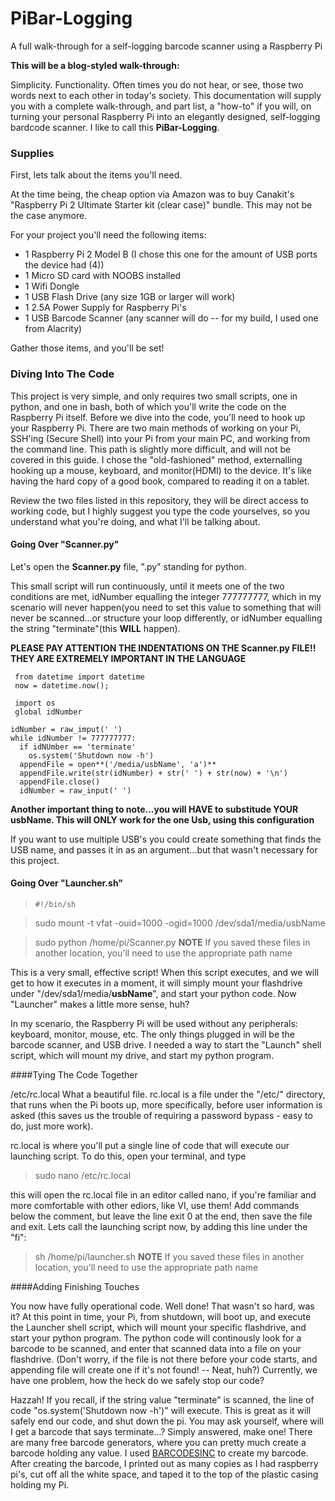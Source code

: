 # PiBar-Logging
A full walk-through for a self-logging barcode scanner using a Raspberry Pi

**This will be a blog-styled walk-through:**

Simplicity. Functionality.  Often times you do not hear, or see, those two words next to each other in today's society.
This documentation will supply you with a complete walk-through, and part list, a "how-to" if you will, on turning your personal Raspberry Pi into an elegantly designed, self-logging bardcode scanner.  I like to call this **PiBar-Logging**.


### Supplies

First, lets talk about the items you'll need.

At the time being, the cheap option via Amazon was to buy Canakit's "Raspberry Pi 2 Ultimate Starter kit (clear case)" bundle. This may not be the case anymore.

For your project you'll need the following items:
  
  * 1  Raspberry Pi 2 Model B (I chose this one for the amount of USB ports the device had (4))
  * 1  Micro SD card with NOOBS installed
  * 1  Wifi Dongle
  * 1  USB Flash Drive (any size 1GB or larger will work)
  * 1  2.5A Power Supply for Raspberry Pi's
  * 1  USB Barcode Scanner (any scanner will do -- for my build, I used one from Alacrity)
  
Gather those items, and you'll be set!  

### Diving Into The Code


This project is very simple, and only requires two small scripts, one in python, and one in bash, both of which you'll write the code on the Raspberry Pi itself. Before we dive into the code, you'll need to hook up your Raspberry Pi.  There are two main methods of working on your Pi, SSH'ing (Secure Shell) into your Pi from your main PC, and working from the command line.  This path is slightly more difficult, and will not be covered in this guide.  I chose the "old-fashioned" method, externalling hooking up a mouse, keyboard, and monitor(HDMI) to the device.  It's like having the hard copy of a good book, compared to reading it on a tablet.


Review the two files listed in this repository, they will be direct access to working code, but I highly suggest you type the code yourselves, so you understand what you're doing, and what I'll be talking about.

#### Going Over "Scanner.py"
Let's open the **Scanner.py** file, ".py" standing for python.  

This small script will run continuously, until it meets one of the two conditions are met, idNumber equalling the integer 777777777, which in my scenario will never happen(you need to set this value to something that will never be scanned...or structure your loop differently, or idNumber equalling the string "terminate"(this **WILL** happen).

**PLEASE PAY ATTENTION THE INDENTATIONS ON THE Scanner.py FILE!! THEY ARE EXTREMELY IMPORTANT IN THE LANGUAGE**

```
 from datetime import datetime
 now = datetime.now(); 
 
 import os 
 global idNumber

idNumber = raw_imput(' ')
while idNumber != 777777777:
  if idNUmber == 'terminate' 
    os.system('Shutdown now -h')
  appendFile = open**('/media/usbName', 'a')**  
  appendFile.write(str(idNumber) + str(' ') + str(now) + '\n')
  appendFile.close()
  idNumber = raw_input(' ')
```
**Another important thing to note...you will HAVE to substitude YOUR usbName.  This will ONLY work for the one Usb, using this configuration**

If you want to use multiple USB's you could create something that finds the USB name, and passes it in as an argument...but that wasn't necessary for this project.

#### Going Over "Launcher.sh"

>`#!/bin/sh`

>sudo mount -t vfat -ouid=1000 -ogid=1000 /dev/sda1/media/usbName

>sudo python /home/pi/Scanner.py 
**NOTE**  If you saved these files in another location, you'll need to use the appropriate path name

This is a very small, effective script!  When this script executes, and we will get to how it executes in a moment, it will simply mount your flashdrive under "/dev/sda1/media/**usbName**", and start your python code.  Now "Launcher" makes a little more sense, huh?

In my scenario, the Raspberry Pi will be used without any peripherals: keyboard, monitor, mouse, etc.  The only things plugged in will be the barcode scanner, and USB drive.  I needed a way to start the "Launch" shell script, which will mount my drive, and start my python program.

####Tying The Code Together

/etc/rc.local
What a beautiful file.  rc.local is a file under the "/etc/" directory, that runs when the Pi boots up, more specifically, before user information is asked (this saves us the trouble of requiring a password bypass - easy to do, just more work).

rc.local is where you'll put a single line of code that will execute our launching script. To do this, open your terminal, and type

>sudo nano /etc/rc.local

this will open the rc.local file in an editor called nano, if you're familiar and more comfortable with other ediors, like VI, use them! Add commands below the comment, but leave the line exit 0 at the end, then save the file and exit.  Lets call the launching script now, by adding this line under the "fi":

>sh /home/pi/launcher.sh
**NOTE**  If you saved these files in another location, you'll need to use the appropriate path name

####Adding Finishing Touches

You now have fully operational code.  Well done! That wasn't so hard, was it?  At this point in time, your Pi, from shutdown, will boot up, and execute the Launcher shell script, which will mount your specific flashdrive, and start your python program.  The python code will continously look for a barcode to be scanned, and enter that scanned data into a file on your flashdrive. (Don't worry, if the file is not there before your code starts, and appending file will create one if it's not found! -- Neat, huh?) Currently, we have one problem, how the heck do we safely stop our code? 

Hazzah! If you recall, if the string value "terminate" is scanned, the line of code "os.system('Shutdown now -h')" will execute.  This is great as it will safely end our code, and shut down the pi. You may ask yourself, where will I get a barcode that says terminate...?  Simply answered, make one!  There are many free barcode generators, where you can pretty much create a barcode holding any value.  I used [BARCODESINC](https://www.barcodesinc.com/generator/index.php) to create my barcode.  After creating the barcode, I printed out as many copies as I had raspberry pi's, cut off all the white space, and taped it to the top of the plastic casing holding my Pi.

